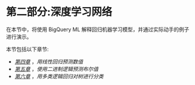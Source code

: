 <title>B16722_Section_2_Final_ASB_ePub</title>

# 第二部分:深度学习网络

在本节中，将使用 BigQuery ML 解释回归机器学习模型，并通过实际动手的例子进行演示。

本节包括以下章节:

*   [*第四章*](B16722_04_Final_ASB_ePub.xhtml#_idTextAnchor061) ，*用线性回归预测数值*
*   [*第五章*](B16722_05_Final_ASB_ePub.xhtml#_idTextAnchor075) ，*使用二进制逻辑预测布尔值*
*   [*第六章*](B16722_06_Final_ASB_ePub.xhtml#_idTextAnchor088) ，*用多类逻辑回归对树进行分类*